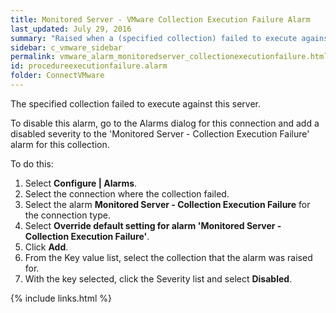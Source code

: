 ```yaml
---
title: ﻿Monitored Server - VMware Collection Execution Failure Alarm
last_updated: July 29, 2016
summary: "Raised when a (specified collection) failed to execute against the server."
sidebar: c_vmware_sidebar
permalink: vmware_alarm_monitoredserver_collectionexecutionfailure.html
id: procedureexecutionfailure.alarm
folder: ConnectVMware
---
```



<p>The specified collection failed to execute against this server. </p>
<p>To disable this alarm, go to the Alarms dialog for this connection and add a disabled severity to the 'Monitored Server - Collection Execution Failure' alarm for this collection.</p>
<p>To do this:</p>
<ol>
    <li>Select <b>Configure | Alarms</b>.</li>
    <li>Select the connection where the collection failed.</li>
    <li>Select the alarm <strong>Monitored Server - Collection Execution Failure</strong> for the connection type.</li>
    <li>Select <strong>Override default setting for alarm 'Monitored Server - Collection Execution Failure'</strong>.</li>
    <li>Click <strong>Add</strong>.</li>
    <li>From the Key value list, select the collection that the alarm was raised for.</li>
    <li>With the key selected, click the Severity list and select <strong>Disabled</strong>.</li>
</ol>

{% include links.html %}
